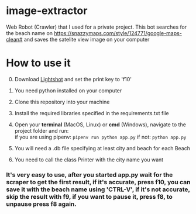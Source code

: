 # image-extractor
Web Robot (Crawler) that I used for a private project. This bot searches for the beach name on https://snazzymaps.com/style/124771/google-maps-clean# and saves the satelite view image on your computer  

# How to use it
0. Download [Lightshot](https://app.prntscr.com/en/index.html) and set the print key to 'f10'
1. You need python installed on your computer  
2. Clone this repository into your machine  
3. Install the required libraries specified in the requirements.txt file
4. Open your **terminal** (MacOS, Linux) or **cmd** (Windows), navigate to the project folder and run:  
if you are using pipenv: `pipenv run python app.py` 
if not: `python app.py`
5. You will need a .db file specifying at least city and beach for each Beach 

6. You need to call the class Printer with the city name you want   
### It's very easy to use, after you started app.py wait for the scraper to get the first result, if it's accurate, press f10, you can save it with the beach name using 'CTRL-V', if it's not accurate, skip the result with f9, if you want to pause it, press f8, to unpause press f8 again.
